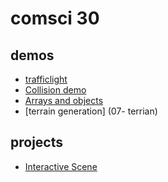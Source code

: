 # comsci 30 

## demos 
- [trafficlight](trafficlight)
- [Collision demo](collision)
- [Arrays and objects](circles)
- [terrain generation] (07- terrian)

## projects
- [Interactive Scene](scene)

